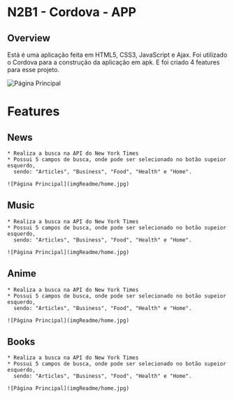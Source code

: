 # N2B1 - Cordova - APP

## Overview

Está é uma aplicação feita em HTML5, CSS3, JavaScript e Ajax. 
Foi utilizado o Cordova para a construção da aplicação em apk.
E foi criado 4 features para esse projeto.

![Página Principal](imgReadme/home.jpg)

# Features

## News

    * Realiza a busca na API do New York Times
    * Possui 5 campos de busca, onde pode ser selecionado no botão supeior esquerdo,
      sendo: "Articles", "Business", "Food", "Health" e "Home".

    ![Página Principal](imgReadme/home.jpg)

## Music

    * Realiza a busca na API do New York Times
    * Possui 5 campos de busca, onde pode ser selecionado no botão supeior esquerdo,
      sendo: "Articles", "Business", "Food", "Health" e "Home".

    ![Página Principal](imgReadme/home.jpg)

## Anime

    * Realiza a busca na API do New York Times
    * Possui 5 campos de busca, onde pode ser selecionado no botão supeior esquerdo,
      sendo: "Articles", "Business", "Food", "Health" e "Home".

    ![Página Principal](imgReadme/home.jpg)

## Books

    * Realiza a busca na API do New York Times
    * Possui 5 campos de busca, onde pode ser selecionado no botão supeior esquerdo,
      sendo: "Articles", "Business", "Food", "Health" e "Home".

    ![Página Principal](imgReadme/home.jpg)

